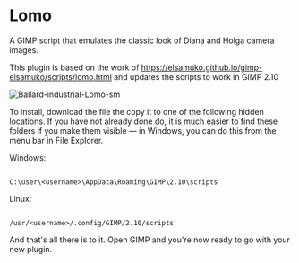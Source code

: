 # Lomo
A GIMP script that emulates the classic look of Diana and Holga camera images.

This plugin is based on the work of https://elsamuko.github.io/gimp-elsamuko/scripts/lomo.html and updates the scripts to work in GIMP 2.10

![Ballard-industrial-Lomo-sm](https://github.com/Nikkinoodl/Lomo/assets/17559271/922410dc-fc20-43a0-90b1-998d58269156)

To install, download the file the copy it to one of the following hidden locations. If you have not already done do, it is much easier to find these folders if you make them visible — in Windows, you can do this from the menu bar in File Explorer.

Windows:

```

C:\user\<username>\AppData\Roaming\GIMP\2.10\scripts

```

Linux:

```

/usr/<username>/.config/GIMP/2.10/scripts

```

And that's all there is to it. Open GIMP and you're now ready to go with your new plugin.
